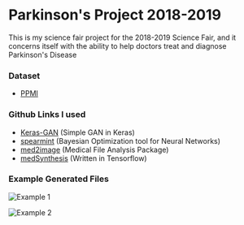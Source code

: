 # Parkinson's Project 2018-2019

This is my science fair project for the 2018-2019 Science Fair, and it concerns itself with the ability to help doctors treat and diagnose Parkinson's Disease

### Dataset
* [PPMI](https://ida.loni.usc.edu/login.jsp?project=PPMI)

### Github Links I used
* [Keras-GAN](https://github.com/eriklindernoren/Keras-GAN) (Simple GAN in Keras)
* [spearmint](https://github.com/JasperSnoek/spearmint) (Bayesian Optimization tool for Neural Networks)
* [med2image](https://github.com/FNNDSC/med2image) (Medical File Analysis Package)
* [medSynthesis](https://github.com/ginobilinie/medSynthesis) (Written in Tensorflow)

### Example Generated Files
![Example 1](Gen1.gif)

![Example 2](Gen2.gif)

